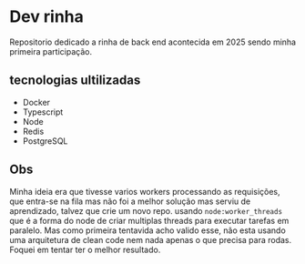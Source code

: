 # Dev rinha
Repositorio dedicado a rinha de back end acontecida em 2025 sendo minha primeira participação.

## tecnologias ultilizadas
- Docker
- Typescript
- Node
- Redis
- PostgreSQL

## Obs
Minha ideia era que tivesse varios workers processando as requisições, que entra-se na fila mas não foi a melhor solução mas serviu de aprendizado,
talvez que crie um novo repo. usando ```node:worker_threads``` que é a forma do node de criar multiplas threads para executar tarefas em paralelo.
Mas como primeira tentavida acho valido esse, não esta usando uma arquitetura de clean code nem nada apenas o que precisa para rodas. Foquei em tentar ter o melhor resultado.
